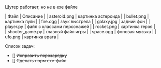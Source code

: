Шутер работает, но не в exe файле


| Файл | Описание |
| asteroid.png | картинка астероида |
| bullet.png | картинка пули |
| fire.ogg | звук выстрела |
| galaxy.jpg | задний фон |
| player.py | файл с классами персонажей |
| rocket.png | картинка героя |
| shooter_game.py | главный файл игры |
| space.ogg | фоновая музыка |
| ufo.png | картинка врага |

Список задач:
- [] ~~Исправить перезарядку~~
- [] ~~Сделать норм exe-файл~~
